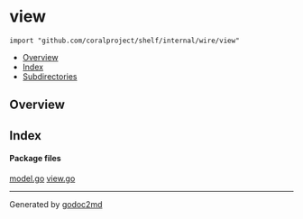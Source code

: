 

# view
`import "github.com/coralproject/shelf/internal/wire/view"`

* [Overview](#pkg-overview)
* [Index](#pkg-index)
* [Subdirectories](#pkg-subdirectories)

## <a name="pkg-overview">Overview</a>



## <a name="pkg-index">Index</a>


#### <a name="pkg-files">Package files</a>
[model.go](/src/github.com/coralproject/shelf/internal/wire/view/model.go) [view.go](/src/github.com/coralproject/shelf/internal/wire/view/view.go) 










- - -
Generated by [godoc2md](http://godoc.org/github.com/davecheney/godoc2md)
